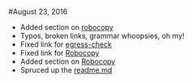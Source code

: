 #August 23, 2016
* Added section on [robocopy](cmdline/windows/robocopy.md)
* Typos, broken links, grammar whoopsies, oh my!
* Fixed link for [egress-check](cmdline/linux/egress-check.md)
* Fixed link for [Robocopy](cmdline/windows/robocopy.md)
* Added section on [Robocopy](cmdline/windows/robocopy.md)
* Spruced up the [readme.md](README.md)